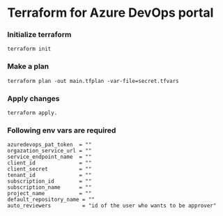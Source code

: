 # Terraform for Azure DevOps portal

### Initialize terraform

```
terraform init
```

### Make a plan

```
terraform plan -out main.tfplan -var-file=secret.tfvars
```

### Apply changes

```
terraform apply.
```

### Following env vars are required

```
azuredevops_pat_token  = ""
orgazation_service_url = ""
service_endpoint_name  = ""
client_id              = ""
client_secret          = ""
tenant_id              = ""
subscription_id        = ""
subscription_name      = ""
project_name           = ""
default_repository_name = ""
auto_reviewers          = "id of the user who wants to be approver"
```
